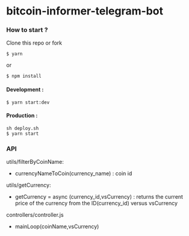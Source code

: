 # bitcoin-informer-telegram-bot


### How to start ?

Clone this repo or fork
```
$ yarn
```
or 
```
$ npm install
```

#### Development :
```
$ yarn start:dev
```

#### Production :

```
sh deploy.sh
$ yarn start
```


### API 

utils/filterByCoinName:
* currencyNameToCoin(currency_name) : coin id

utils/getCurrency:
* getCurrency = async (currency_id,vsCurrency) : returns the current price of the currency from the ID(currency_id) versus vsCurrency

controllers/controller.js
* mainLoop(coinName,vsCurrency)
